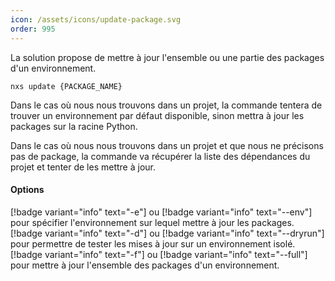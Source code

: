 ```yaml
---
icon: /assets/icons/update-package.svg
order: 995
---
```

La solution propose de mettre à jour l'ensemble ou une partie des packages d'un environnement.

```console
nxs update {PACKAGE_NAME}
```

Dans le cas où nous nous trouvons dans un projet, la commande tentera de trouver un environnement par défaut disponible, sinon mettra à jour les packages sur la racine Python.

Dans le cas où nous nous trouvons dans un projet et que nous ne précisons pas de package, la commande va récupérer la liste des dépendances du projet et tenter de les mettre à jour.
<br>
#### Options

[!badge variant="info" text="-e"] ou [!badge variant="info" text="--env"] pour spécifier l'environnement sur lequel mettre à jour les packages.
[!badge variant="info" text="-d"] ou [!badge variant="info" text="--dryrun"] pour permettre de tester les mises à jour sur un environnement isolé.
[!badge variant="info" text="-f"] ou [!badge variant="info" text="--full"] pour mettre à jour l'ensemble des packages d'un environnement.